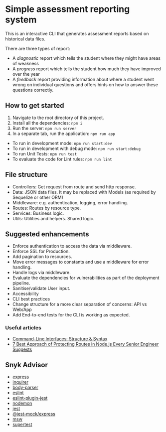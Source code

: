 # Simple assessment reporting system

This is an interactive CLI that generates assessment reports based on historical data files.

There are three types of report:
- A *diagnostic* report which tells the student where they might have areas of weakness
- A *progress* report which tells the student how much they have improved over the year
- A *feedback* report providing information about where a student went wrong on individual questions and offers hints 
on how to answer these questions correctly.

## How to get started

1. Navigate to the root directory of this project.
2. Install all the dependencies: `npm i`
3. Run the server: `npm run server`
4. In a separate tab, run the application: `npm run app`

- To run in development mode: `npm run start:dev`
- To run in development with debug mode: `npm run start:debug`
- To run Unit Tests: `npm run test`
- To evaluate the code for Lint rules: `npm run lint`

## File structure
- Controllers: Get request from route and send http response.
- Data: JSON data files. It may be replaced with Models (as required by Sequelize or other ORM)
- Middleware: e.g. authentication, logging, error handling.
- Routes: Routes by resource type.
- Services: Business logic.
- Utils: Utilities and helpers. Shared logic.

## Suggested enhancements
- Enforce authentication to access the data via middleware.
- Enforce SSL for Production.
- Add pagination to resources.
- Move error messages to constants and use a middleware for error handling.
- Handle logs via middleware.
- Evaluate the dependencies for vulnerabilities as part of the deployment pipeline.
- Sanitise/validate User input.
- Accessibility
- CLI best practices
- Change structure for a more clear separation of concerns: API vs Web/App
- Add End-to-end tests for the CLI is working as expected.

### Useful articles
- [Command-Line Interfaces: Structure & Syntax](https://dev.to/paulasantamaria/command-line-interfaces-structure-syntax-2533)
- [7 Best Approach of Protecting Routes in Node.js Every Senior Engineer Suggests](https://medium.com/@vikramgyawali57/7-best-approach-of-protecting-routes-in-node-js-every-senior-engineer-suggests-fc32b7777827)

## Snyk Advisor
- [express](https://snyk.io/advisor/npm-package/express)
- [inquirer](https://snyk.io/advisor/npm-package/inquirer)
- [body-parser](https://snyk.io/advisor/npm-package/body-parser)
- [eslint](https://snyk.io/advisor/npm-package/eslint)
- [eslint-plugin-jest](https://snyk.io/advisor/npm-package/eslint-plugin-jest)
- [nodemon](https://snyk.io/advisor/npm-package/nodemon)
- [jest](https://snyk.io/advisor/npm-package/jest)
- [@jest-mock/express](https://snyk.io/advisor/npm-package/@jest-mock/express)
- [msw](https://snyk.io/advisor/npm-package/msw)
- [supertest](https://snyk.io/advisor/npm-package/supertest)
